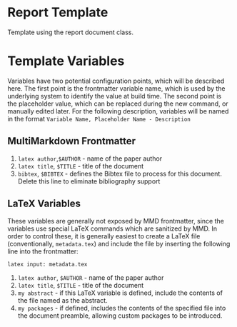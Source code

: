 # Report Template

Template using the report document class.

# Template Variables

Variables have two potential configuration points, which will be described here. The first point is the frontmatter variable name, which is used by the underlying system to identify the value at build time. The second point is the placeholder value, which can be replaced during the new command, or manually edited later. For the following description, variables will be named in the format `Variable Name, Placeholder Name - Description`

## MultiMarkdown Frontmatter
1. `latex author`,`$AUTHOR` - name of the paper author
2. `latex title`, `$TITLE` - title of the document
3. `bibtex`, `$BIBTEX` - defines the Bibtex file to process for this document. Delete this line to eliminate bibliography support

## LaTeX Variables

These variables are generally not exposed by MMD frontmatter, since the variables use special LaTeX commands which are sanitized by MMD. In order to control these, it is generally easiest to create a LaTeX file (conventionally, `metadata.tex`) and include the file by inserting the following line into the frontmatter:
```
latex input: metadata.tex
```

1. `latex author`, `$AUTHOR` - name of the paper author
2. `latex title`, `$TITLE` - title of the document
3. `my abstract` - if this LaTeX variable is defined, include the contents of the file named as the abstract.
4. `my packages` - if defined, includes the contents of the specified file into the document preamble, allowing custom packages to be introduced.
